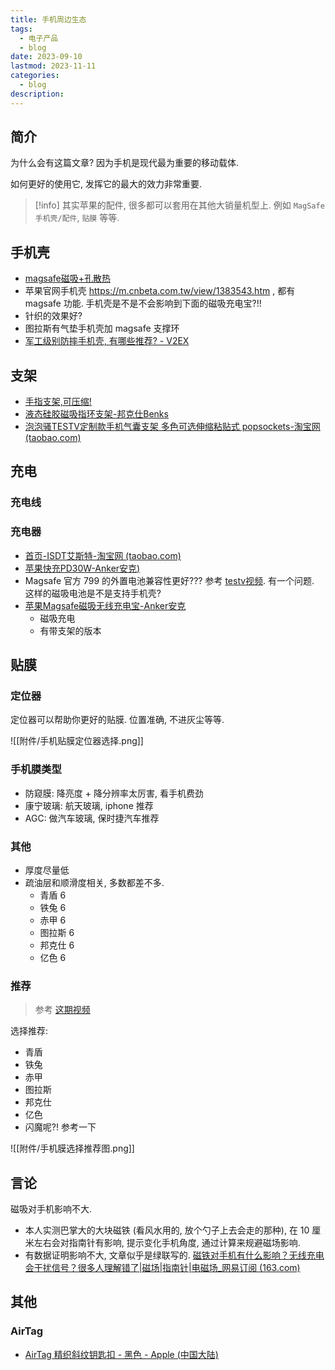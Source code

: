 ```yaml
---
title: 手机周边生态
tags:
  - 电子产品
  - blog
date: 2023-09-10
lastmod: 2023-11-11
categories:
  - blog
description: 
---
```


## 简介

为什么会有这篇文章? 因为手机是现代最为重要的移动载体.

如何更好的使用它, 发挥它的最大的效力非常重要.

> [!info]
> 其实苹果的配件, 很多都可以套用在其他大销量机型上. 例如 `MagSafe手机壳/配件`, `贴膜` 等等.

## 手机壳

- [magsafe磁吸+孔散热](https://detail.tmall.com/item.htm?abbucket=18&id=726214527325&ns=1&spm=a21n57.1.0.0.4473523cWqMD81)
- 苹果官网手机壳 https://m.cnbeta.com.tw/view/1383543.htm , 都有 magsafe 功能.  手机壳是不是不会影响到下面的磁吸充电宝?!!
- 针织的效果好?
- 图拉斯有气垫手机壳加 magsafe 支撑环
- [军工级别防摔手机壳, 有哪些推荐? - V2EX](https://www.v2ex.com/t/978696)

## 支架

- [手指支架,可压缩!](https://item.taobao.com/item.htm?id=696845876910&ali_refid=a3_430582_1006:1404290195:N:VC3%2BSQzwkfNil8Aox7Kmho9Dbn3WRK%2F9:d920b61a7b547ca5208ef4610440cf28&ali_trackid=162_d920b61a7b547ca5208ef4610440cf28&spm=a21n57.1.0.0#detail)
- [液态硅胶磁吸指环支架-邦克仕Benks](https://item.jd.com/100033737184.html#crumb-wrap)
- [泡泡骚TESTV定制款手机气囊支架 多色可选伸缩粘贴式 popsockets-淘宝网 (taobao.com)](https://item.taobao.com/item.htm?spm=a1z10.5-c-s.w4002-24139748734.28.522a6bfdPbda5y&id=735294208114)

## 充电

### 充电线

### 充电器

- [首页-ISDT艾斯特-淘宝网 (taobao.com)](https://isdt.taobao.com/?spm=2013.1.0.0.30372a56ooYbHV)
- [苹果快充PD30W-Anker安克)](https://item.jd.com/100035731883.html#crumb-wrap)
- Magsafe 官方 799 的外置电池兼容性更好??? 参考 [testv视频](https://www.bilibili.com/video/BV1rY411x72D/?vd_source=3f8a7a9cfa796e140d94e90eb3af4c90). 有一个问题. 这样的磁吸电池是不是支持手机壳?
- [苹果Magsafe磁吸无线充电宝-Anker安克](https://item.jd.com/100046547938.html)
    - 磁吸充电
    - 有带支架的版本

## 贴膜

### 定位器

定位器可以帮助你更好的贴膜. 位置准确, 不进灰尘等等.

![[附件/手机贴膜定位器选择.png]]

### 手机膜类型

- 防窥膜: 降亮度 + 降分辨率太厉害, 看手机费劲
- 康宁玻璃: 航天玻璃, iphone 推荐
- AGC: 做汽车玻璃, 保时捷汽车推荐

### 其他

- 厚度尽量低
- 疏油层和顺滑度相关, 多数都差不多.
    - 青盾 6
    - 铁兔 6
    - 赤甲 6
    - 图拉斯 6
    - 邦克仕 6
    - 亿色 6

### 推荐

> 参考 [这期视频](https://www.bilibili.com/video/BV1Fr4y1o7bs/?vd_source=3f8a7a9cfa796e140d94e90eb3af4c90)

选择推荐:

- 青盾
- 铁兔
- 赤甲
- 图拉斯
- 邦克仕
- 亿色
- 闪魔呢?! 参考一下

![[附件/手机膜选择推荐图.png]]

## 言论

磁吸对手机影响不大.

- 本人实测巴掌大的大块磁铁 (看风水用的, 放个勺子上去会走的那种), 在 10 厘米左右会对指南针有影响, 提示变化手机角度, 通过计算来规避磁场影响.
- 有数据证明影响不大, 文章似乎是绿联写的.  [磁铁对手机有什么影响？无线充电会干扰信号？很多人理解错了|磁场|指南针|电磁场_网易订阅 (163.com)](https://www.163.com/dy/article/H7O7QGGC05118LQH.html)

## 其他

### AirTag

- [AirTag 精织斜纹钥匙扣 - 黑色 - Apple (中国大陆)](https://www.apple.com.cn/shop/product/MT2H3FE/A?fnode=6f0a2eb5cecbbfe57b7d9a0d1593dc5ba1ddae3ccdbf87780d91130894ff7e8ee2e2df23aefdb764ddb7c1ce75ce58ea52dc2d865da5e6e075b92b29249b98707545cc132e0a9ccfc3f1cfa9c4e5c02a81ba7e95fe2366b6ea2df546cd3e2747)
